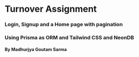 # Turnover Assignment

### Login, Signup and a Home page with pagination
### Using Prisma as ORM and Tailwind CSS and NeonDB

#### By Madhurjya Goutam Sarma
